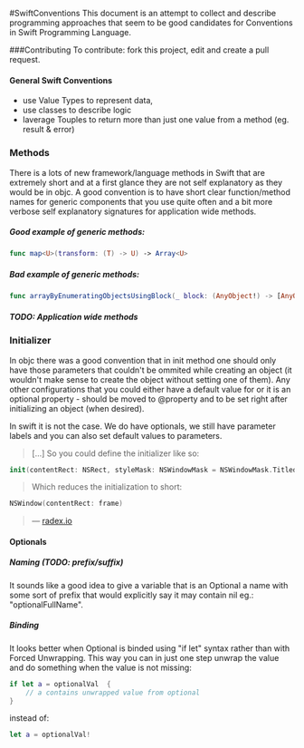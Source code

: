 #SwiftConventions
This document is an attempt to collect and describe programming approaches that seem to be good candidates for Conventions in Swift Programming Language.

###Contributing 
To contribute: fork this project, edit and create a pull request.

#### General Swift Conventions
* use Value Types to represent data,
* use classes to describe logic
* laverage Touples to return more than just one value from a method (eg. result & error)

### Methods
There is a lots of new framework/language methods in Swift that are extremely short and at a first glance they are not self explanatory as they would be in objc.
A good convention is to have short clear function/method names for generic components that you use quite often and a bit more verbose self explanatory signatures for application wide methods.

##### Good example of generic methods:
```swift
func map<U>(transform: (T) -> U) -> Array<U>
``` 

##### Bad example of generic methods:
```swift
func arrayByEnumeratingObjectsUsingBlock(_ block: (AnyObject!) -> [AnyObject]
```

##### TODO: Application wide methods

### Initializer
In objc there was a good convention that in init method one should only have those parameters that couldn't be ommited while creating an object (it wouldn't make sense to create the object without setting one of them). Any other configurations that you could either have a default value for or it is an optional property - should be moved to @property and to be set right after initializing an object (when desired).

In swift it is not the case. We do have optionals, we still have parameter labels and you can also set default values to parameters.

> [...] So you could define the initializer like so:

```swift
init(contentRect: NSRect, styleMask: NSWindowMask = NSWindowMask.Titled, backing: NSBackingStoreType = .Buffered, defer: Bool = false, screen: NSScreen? = nil)
```
> Which reduces the initialization to short:

```swift
NSWindow(contentRect: frame)
```
> — [radex.io](http://radex.io/swift/methods/)

#### Optionals
##### Naming (TODO: prefix/suffix)
It sounds like a good idea to give a variable that is an Optional a name with some sort of prefix that would explicitly say it may contain nil eg.: "optionalFullName".

##### Binding
It looks better when Optional is binded using "if let" syntax rather than with Forced Unwrapping. This way you can in just one step unwrap the value and do something when the value is not missing:
```swift
if let a = optionalVal  {
    // a contains unwrapped value from optional
}
```

instead of:
```swift
let a = optionalVal!
```

